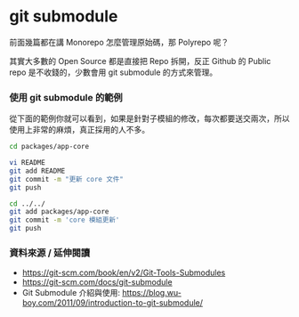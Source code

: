 # git submodule

前面幾篇都在講 Monorepo 怎麼管理原始碼，那 Polyrepo 呢？

其實大多數的 Open Source 都是直接把 Repo 拆開，反正 Github 的 Public repo 是不收錢的，少數會用 git submodule 的方式來管理。

### 使用 git submodule 的範例

從下面的範例你就可以看到，如果是針對子模組的修改，每次都要送交兩次，所以使用上非常的麻煩，真正採用的人不多。

```sh
cd packages/app-core

vi README
git add README
git commit -m "更新 core 文件"
git push

cd ../../
git add packages/app-core
git commit -m 'core 模組更新'
git push
```

### 資料來源 / 延伸閱讀

- <https://git-scm.com/book/en/v2/Git-Tools-Submodules>
- <https://git-scm.com/docs/git-submodule>
- Git Submodule 介紹與使用: <https://blog.wu-boy.com/2011/09/introduction-to-git-submodule/>
